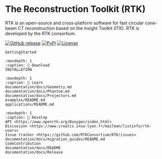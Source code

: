 ﻿The Reconstruction Toolkit (RTK)
================================

RTK is an open-source and cross-platform software for fast circular cone-beam CT reconstruction based on the Insight Toolkit (ITK). RTK is developed by the RTK consortium.

[![GitHub release](https://img.shields.io/github/release/RTKConsortium/RTK.svg)](https://github.com/RTKConsortium/RTK/releases/latest)
[![PyPI](https://img.shields.io/pypi/v/itk-rtk.svg)](https://pypi.python.org/pypi/itk-rtk)
[![License](https://img.shields.io/badge/License-Apache%202.0-blue.svg)](https://github.com/RTKConsortium/RTK/blob/master/LICENSE.TXT)

```{toctree}
GettingStarted
```

```{toctree}
:maxdepth: 1
:caption: 💾 Download
INSTALLATION
```

```{toctree}
:maxdepth: 1
:caption: 📖 Learn
documentation/docs/Geometry.md
documentation/docs/Phantom.md
documentation/docs/Projectors.md
examples/README.md
applications/README.md
```

```{toctree}
:maxdepth: 1
:caption: 🔨 Develop
API <https://www.openrtk.org/Doxygen/index.html>
Discussion <https://www.creatis.insa-lyon.fr/mailman/listinfo/rtk-users>
Issue tracker <https://github.com/RTKConsortium/RTK/issues>
documentation/docs/migration_guides/README.md
CodeContribution
documentation/docs/README
documentation/docs/Release

```
